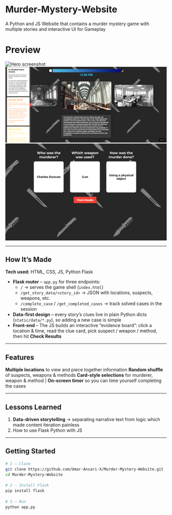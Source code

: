 # Murder-Mystery-Website
A Python and JS Website that contains a murder mystery game with multiple stories and interactive UI for Gameplay

# Preview

![Hero screenshot](images/cases.png)
![Hero screenshot](images/page.png)
![Hero screenshot](images/result.png)

---

## How It’s Made 

**Tech used:** HTML, CSS, JS, Python Flask  

* **Flask router** – `app.py` for three endpoints:  
  * `/` → serves the game shell (`index.html`)  
  * `/get_story_data/<story_id>` → JSON with locations, suspects, weapons, etc.  
  * `/complete_case` / `/get_completed_cases` → track solved cases in the session
* **Data-first design** – every story’s clues live in plain Python dicts (`static/data/*.py`), so adding a new case is simple
* **Front-end** – The JS builds an interactive “evidence board”: click a location & time, read the clue card, pick suspect / weapon / method, then hit **Check Results**

---

## Features

**Multiple locations** to view and piece together information
**Random shuffle** of suspects, weapons & methods 
**Card-style selections** for murderer, weapon & method |
**On-screen timer** so you can time yourself completing the cases

---

## Lessons Learned 

1. **Data-driven storytelling** → separating narrative text from logic which made content iteration painless
2. How to use Flask Python with JS

---


## Getting Started

```bash
# 1 – Clone
git clone https://github.com/Umar-Ansari-X/Murder-Mystery-Website.git
cd Murder-Mystery-Website

# 2 – Install Flask
pip install flask

# 3 – Run
python app.py
